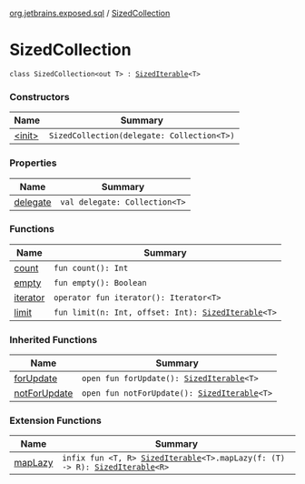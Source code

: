 [org.jetbrains.exposed.sql](../index.md) / [SizedCollection](.)

# SizedCollection

`class SizedCollection<out T> : `[`SizedIterable`](../-sized-iterable/index.md)`<T>`

### Constructors

| Name | Summary |
|---|---|
| [&lt;init&gt;](-init-.md) | `SizedCollection(delegate: Collection<T>)` |

### Properties

| Name | Summary |
|---|---|
| [delegate](delegate.md) | `val delegate: Collection<T>` |

### Functions

| Name | Summary |
|---|---|
| [count](count.md) | `fun count(): Int` |
| [empty](empty.md) | `fun empty(): Boolean` |
| [iterator](iterator.md) | `operator fun iterator(): Iterator<T>` |
| [limit](limit.md) | `fun limit(n: Int, offset: Int): `[`SizedIterable`](../-sized-iterable/index.md)`<T>` |

### Inherited Functions

| Name | Summary |
|---|---|
| [forUpdate](../-sized-iterable/for-update.md) | `open fun forUpdate(): `[`SizedIterable`](../-sized-iterable/index.md)`<T>` |
| [notForUpdate](../-sized-iterable/not-for-update.md) | `open fun notForUpdate(): `[`SizedIterable`](../-sized-iterable/index.md)`<T>` |

### Extension Functions

| Name | Summary |
|---|---|
| [mapLazy](../map-lazy.md) | `infix fun <T, R> `[`SizedIterable`](../-sized-iterable/index.md)`<T>.mapLazy(f: (T) -> R): `[`SizedIterable`](../-sized-iterable/index.md)`<R>` |
